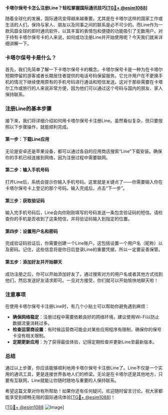 **卡塔尔保号卡怎么注册Line？轻松掌握国际通讯技巧[[TG💪+ @esim1088](https://t.me/s/esim1088)]**

随着全球化的发展，国际通讯变得越来越重要。尤其是在卡塔尔这样的国家工作或生活的人们，保持与家人、朋友以及同事之间的联系是必不可少的。而Line作为一款风靡全球的即时通讯软件，以其丰富的表情包和便捷的功能吸引了无数用户。对于持有卡塔尔保号卡的人来说，如何成功注册Line并开始使用呢？今天我们就来详细讲解一下。

### 卡塔尔保号卡是什么？

首先，我们先简单了解一下卡塔尔保号卡的概念。卡塔尔保号卡是一种为在卡塔尔短期停留的游客或者长期居住者提供的电话号码保留服务。它允许用户在不更换手机的情况下继续使用原有的手机号码进行通话和短信发送。这对于那些需要在卡塔尔工作或旅行的人来说非常方便，因为他们可以通过这个号码与国内的朋友、家人保持联系。

### 注册Line的基本步骤

接下来，我们将详细介绍如何用卡塔尔保号卡注册Line。虽然看似复杂，但只要按照以下步骤操作，就能顺利完成。

#### 第一步：下载Line应用

无论是安卓还是苹果设备，都可以通过各自的应用商店搜索“Line”下载安装。确保你的手机已经连接到网络，因为注册过程中需要联网。

#### 第二步：输入手机号码

打开Line后，系统会提示你输入手机号码。这里就是关键点了——你需要输入你在卡塔尔保号卡上登记的那个号码。输入完成后，点击“下一步”。

#### 第三步：获取验证码

输入完手机号码后，Line会向你刚刚填写的号码发送一条包含验证码的短信。请检查你的手机是否收到了这条短信，并将验证码输入到指定的位置。

#### 第四步：设置用户名和密码

完成验证码验证后，你需要创建一个Line账户。这包括设置一个用户名（昵称）以及密码。记住，这些信息将是你日后登录Line的重要凭据，所以一定要妥善保管。

#### 第五步：添加好友并开始聊天

成功注册之后，你可以开始添加好友了。通过搜索对方的用户名或者其他方式找到他们，然后发送好友请求即可。一旦对方接受，你们就可以开始愉快地聊天啦！

### 注意事项

在使用卡塔尔保号卡注册Line时，有几个小贴士可以帮助你避免遇到麻烦：

- **确保网络稳定**：注册过程中需要依赖良好的网络环境，建议使用Wi-Fi以防止数据流量消耗过多。
- **检查运营商设置**：有时候运营商可能会对某些应用程序有限制，确保你的保号卡没有相关限制。
- **定期更新应用**：为了获得最佳体验，记得定期检查并更新Line至最新版本。

### 总结

通过以上步骤，你应该能够顺利地用卡塔尔保号卡注册Line了。Line不仅是一个实用的通讯工具，更是连接世界各地人们的桥梁。无论是在卡塔尔还是其他地方，只要有互联网，Line就能让你随时随地与重要的人保持联系。

希望这篇文章对你有所帮助！如果你还有任何疑问，欢迎随时留言讨论。祝大家都能享受到顺畅无阻的国际通讯体验[[TG💪+ @esim1088](https://t.me/s/esim1088)]！

[[TG💪+ @esim1088](https://t.me/s/esim1088) ![Image](https://i.postimg.cc/4NQfJmqS/Snipaste-2025-05-13-00-14-12.png)]